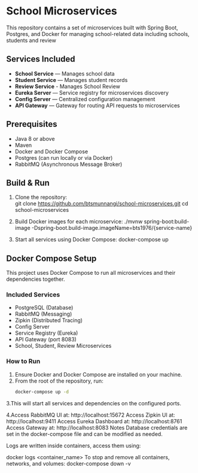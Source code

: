 # School Microservices

This repository contains a set of microservices built with Spring Boot, Postgres, and Docker for managing school-related data including schools, students and review

## Services Included

- **School Service** — Manages school data  
- **Student Service** — Manages student records
- **Review Service** - Manages School Review
- **Eureka Server** — Service registry for microservices discovery  
- **Config Server** — Centralized configuration management  
- **API Gateway** — Gateway for routing API requests to microservices  

## Prerequisites

- Java 8 or above  
- Maven  
- Docker and Docker Compose  
- Postgres (can run locally or via Docker)  
- RabbitMQ (Asynchronous Message Broker)

## Build & Run

1. Clone the repository:  
   git clone https://github.com/btsmunnangi/school-microservices.git
   cd school-microservices

2. Build Docker images for each microservice:
  ./mvnw spring-boot:build-image -Dspring-boot.build-image.imageName=bts1976/{service-name}

3. Start all services using Docker Compose:
   docker-compose up
   
 ## Docker Compose Setup

This project uses Docker Compose to run all microservices and their dependencies together.

### Included Services
- PostgreSQL (Database)
- RabbitMQ (Messaging)
- Zipkin (Distributed Tracing)
- Config Server
- Service Registry (Eureka)
- API Gateway (port 8083)
- School, Student, Review Microservices

### How to Run

1. Ensure Docker and Docker Compose are installed on your machine.
2. From the root of the repository, run:
   ```bash
   docker-compose up -d
3.This will start all services and dependencies on the configured ports.

4.Access RabbitMQ UI at: http://localhost:15672
  Access Zipkin UI at: http://localhost:9411
  Access Eureka Dashboard at: http://localhost:8761
  Access Gateway at: http://localhost:8083
Notes
   Database credentials are set in the docker-compose file and can be modified as needed.

   Logs are written inside containers, access them using:

docker logs <container_name>
To stop and remove all containers, networks, and volumes:
docker-compose down -v




 
  

   
